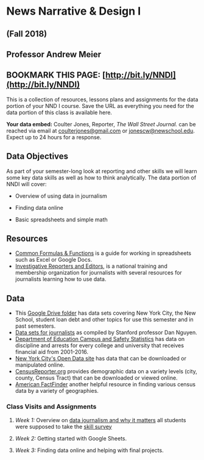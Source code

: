 # News Narrative & Design I 
## (Fall 2018)
## Professor Andrew Meier

## BOOKMARK THIS PAGE: [http://bit.ly/NNDI](http://bit.ly/NNDI) 

This is a collection of resources, lessons plans and assignments for the data portion of your NND I course. Save the URL as everything you need for the data portion of this class is available here. 

**Your data embed:** Coulter Jones, Reporter, _The Wall Street Journal._ can be reached via email at [coulterjones@gmail.com](mailto:coulterjones@gmail.com) or [jonescw@newschool.edu](mailto:jonescw@newschool.edu). Expect up to 24 hours for a response. 

## Data Objectives
As part of your semester-long look at reporting and other skills we will learn some key data skills as well as how to think analytically. The data portion of NNDI will cover:

- Overview of using data in journalism

- Finding data online

- Basic spreadsheets and simple math



## Resources

- [Common Formulas & Functions](https://docs.google.com/document/d/1EdF8_29LYLjRPagUmEdrs_4lcOip_XT1gjDUQBrSsSM/edit#heading=h.h8oucprv8ejs) is a guide for working in spreadsheets such as Excel or Google Docs.
- [Investigative Reporters and Editors](http://ire.org), is a national training and membership organization for journalists with several resources for journalists learning how to use data. 

## Data
- This [Google Drive folder](https://drive.google.com/open?id=0BwZ0ZPmeMXDkWVp2QnRoYzBncXM) has data sets covering New York City, the New School, student loan debt and other topics for use this semester and in past semesters.
- [Data sets for journalists](http://cjlab.stanford.edu/2015/09/30/lab-launch-and-data-sets/) as compiled by Stanford professor Dan Nguyen.
- [Department of Education Campus and Safety Statistics](https://ope.ed.gov/campussafety/) has data on discipline and arrests for every college and university that receives financial aid from 2001-2016.
- [New York City's Open Data site](https://opendata.cityofnewyork.us/) has data that can be downloaded or manipulated online.
- [CensusReporter.org](http://censusreporter.org/) provides demographic data on a variety levels (city, county, Census Tract) that can be downloaded or viewed online. 
- [American FactFinder](https://factfinder.census.gov/faces/nav/jsf/pages/searchresults.xhtml?refresh=t) another helpful resource in finding various census data by a variety of geographies.

### Class Visits and Assignments
1. *Week 1:* Overview on [data journalism and why it matters](bit.ly/NND1-Fall18) all students were supposed to take the [skill survey](bit.ly/NND1-Survey)

2. *Week 2:* Getting started with Google Sheets. 

3. *Week 3:* Finding data online and helping with final projects. 
